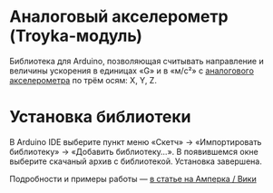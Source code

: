 Аналоговый акселерометр (Troyka-модуль)
=======================================

Библиотека для Arduino, позволяющая считывать направление и величины ускорения в единицах «G» и в «м/с²» с [аналогового акселерометра](http://amperka.ru/product/troyka-analog-accelerometer) по трём осям: X, Y, Z.


Установка библиотеки
====================

В Arduino IDE выберите пункт меню «Скетч» → «Импортировать библиотеку» →
«Добавить библиотеку…». В появившемся окне выберите скачаный архив с
библиотекой. Установка завершена.

Подробности и примеры работы — [в статье на Амперка / Вики](http://wiki.amperka.ru/продукты:troyka-analog-accelerometer)
